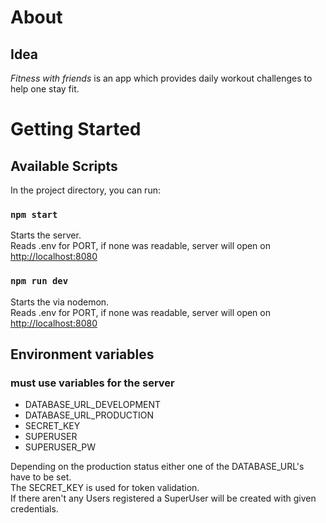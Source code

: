 # About

## Idea

*Fitness with friends* is an app which provides daily workout challenges to help one stay fit. 


# Getting Started

## Available Scripts

In the project directory, you can run:

### `npm start`

Starts the server. \
Reads .env for PORT, if none was readable, server will open on [http://localhost:8080](http://localhost:8080)

### `npm run dev`

Starts the via nodemon. \
Reads .env for PORT, if none was readable, server will open on [http://localhost:8080](http://localhost:8080)


## Environment variables

### must use variables for the server

  * DATABASE_URL_DEVELOPMENT
  * DATABASE_URL_PRODUCTION
  * SECRET_KEY
  * SUPERUSER
  * SUPERUSER_PW

Depending on the production status either one of the DATABASE_URL's have to be set. \
The SECRET_KEY is used for token validation. \
If there aren't any Users registered a SuperUser will be created with given credentials.
